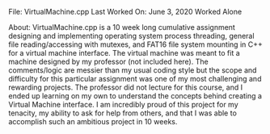 File: VirtualMachine.cpp
Last Worked On: June 3, 2020 
Worked Alone

About: VirtualMachine.cpp is a 10 week long cumulative assignment designing and implementing operating system process threading, general file reading/accessing with mutexes, and FAT16 file system mounting in C++ for a virtual machine interface. The virtual machine was meant to fit a machine designed by my professor (not included here). The comments/logic are messier than my usual coding style but the scope and difficulty for this particular assignment was one of my most challenging and rewarding projects. The professor did not lecture for this course, and I ended up learning on my own to understand the concepts behind creating a Virtual Machine interface. I am incredibly proud of this project for my tenacity, my ability to ask for help from others, and that I was able to accomplish such an ambitious project in 10 weeks.
